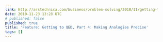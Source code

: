 ```yaml
---
link: http://arstechnica.com/business/problem-solving/2010/11/getting-to-qed-4.ars
date: 2010-11-23 13:28 UTC
# published: false
published: true
title: 'Feature: Getting to QED, Part 4: Making Analogies Precise'
tags: []
---
```



